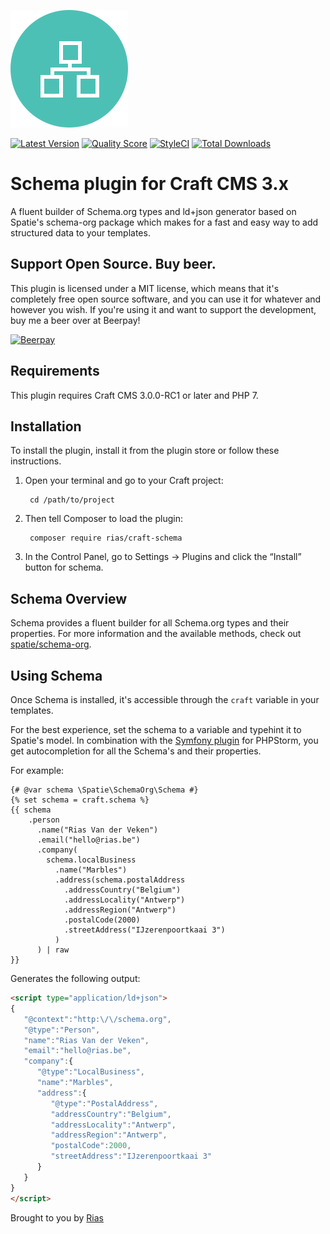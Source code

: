 ![Icon](./src/icon.svg)

[![Latest Version](https://img.shields.io/github/release/riasvdv/craft-schema.svg?style=flat-square)](https://github.com/riasvdv/craft-schema/releases)
[![Quality Score](https://img.shields.io/scrutinizer/g/riasvdv/craft-schema.svg?style=flat-square)](https://scrutinizer-ci.com/g/riasvdv/craft-schema)
[![StyleCI](https://styleci.io/repos/113483409/shield)](https://styleci.io/repos/113483409)
[![Total Downloads](https://img.shields.io/packagist/dt/rias/craft-schema.svg?style=flat-square)](https://packagist.org/packages/rias/craft-schema)

# Schema plugin for Craft CMS 3.x

A fluent builder of Schema.org types and ld+json generator based on Spatie's schema-org package which makes for a fast and easy way to add structured data to your templates.

## Support Open Source. Buy beer.

This plugin is licensed under a MIT license, which means that it's completely free open source software, and you can use it for whatever and however you wish. If you're using it and want to support the development, buy me a beer over at Beerpay!

[![Beerpay](https://beerpay.io/Rias500/craft-schema/badge.svg?style=beer-square)](https://beerpay.io/Rias500/craft-schema)

## Requirements

This plugin requires Craft CMS 3.0.0-RC1 or later and PHP 7.

## Installation

To install the plugin, install it from the plugin store or follow these instructions.

1. Open your terminal and go to your Craft project:

        cd /path/to/project

2. Then tell Composer to load the plugin:

        composer require rias/craft-schema

3. In the Control Panel, go to Settings → Plugins and click the “Install” button for schema.

## Schema Overview

Schema provides a fluent builder for all Schema.org types and their properties. For more information and the available methods, check out [spatie/schema-org](https://github.com/spatie/schema-org).  

## Using Schema

Once Schema is installed, it's accessible through the `craft` variable in your templates. 

For the best experience, set the schema to a variable and typehint it to Spatie's model. In combination with the [Symfony plugin](https://plugins.jetbrains.com/plugin/7219-symfony-plugin) for PHPStorm, you get autocompletion for all the Schema's and their properties.

For example:
```twig
{# @var schema \Spatie\SchemaOrg\Schema #}
{% set schema = craft.schema %}
{{ schema
    .person
      .name("Rias Van der Veken")
      .email("hello@rias.be")
      .company(
        schema.localBusiness
          .name("Marbles")
          .address(schema.postalAddress
            .addressCountry("Belgium")
            .addressLocality("Antwerp")
            .addressRegion("Antwerp")
            .postalCode(2000)
            .streetAddress("IJzerenpoortkaai 3")
          )
      ) | raw
}}
```

Generates the following output:

```html
<script type="application/ld+json">
{  
   "@context":"http:\/\/schema.org",
   "@type":"Person",
   "name":"Rias Van der Veken",
   "email":"hello@rias.be",
   "company":{  
      "@type":"LocalBusiness",
      "name":"Marbles",
      "address":{  
         "@type":"PostalAddress",
         "addressCountry":"Belgium",
         "addressLocality":"Antwerp",
         "addressRegion":"Antwerp",
         "postalCode":2000,
         "streetAddress":"IJzerenpoortkaai 3"
      }
   }
}
</script>
```

Brought to you by [Rias](https://rias.be)
